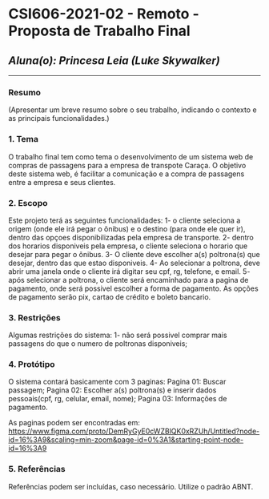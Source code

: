# **CSI606-2021-02 - Remoto - Proposta de Trabalho Final**

## *Aluna(o): Princesa Leia (Luke Skywalker)*

--------------

<!-- Descrever um resumo sobre o trabalho. -->

### Resumo

  (Apresentar um breve resumo sobre o seu trabalho, indicando o contexto e as principais funcionalidades.)

<!-- Apresentar o tema. -->
### 1. Tema

  O trabalho final tem como tema o desenvolvimento de um sistema web
  de compras de passagens para a empresa de transpote Caraça. O objetivo deste sistema web, é facilitar a comunicação e a compra de passagens entre a empresa e seus clientes.

<!-- Descrever e limitar o escopo da aplicação. -->
### 2. Escopo

  Este projeto terá as seguintes funcionalidades:
    1- o cliente seleciona a origem (onde ele irá pegar o õnibus) e o destino (para onde ele quer ir), dentro das opçoes disponibilizadas pela empresa de transporte.
    2- dentro dos horarios disponiveis pela empresa, o cliente seleciona o horario que desejar para pegar o õnibus.
    3- O cliente deve escolher a(s) poltrona(s) que desejar, dentro das que estao disponiveis.
    4- Ao selecionar a poltrona, deve abrir uma janela onde o cliente irá digitar seu cpf, rg, telefone, e email.
    5- após selecionar a poltrona, o cliente será encaminhado para a pagina de pagamento, onde será possivel escolher a forma de pagamento. As opções de pagamento serão pix, cartao de crédito e boleto bancario.

<!-- Apresentar restrições de funcionalidades e de escopo. -->
### 3. Restrições

  Algumas restrições do sistema:
    1- não será possivel comprar mais passagens do que o numero de poltronas disponiveis;


<!-- Construir alguns protótipos para a aplicação, disponibilizá-los no Github e descrever o que foi considerado. //-->
### 4. Protótipo
  O sistema contará basicamente com 3 paginas:
    Pagina 01: Buscar passagem;
    Pagina 02: Escolher a(s) poltrona(s) e inserir dados pessoais(cpf, rg, celular, email, nome);
    Pagina 03: Informações de pagamento.

  As paginas podem ser encontradas em:
  https://www.figma.com/proto/DemRyGyE0cWZBlQK0xRZUh/Untitled?node-id=16%3A9&scaling=min-zoom&page-id=0%3A1&starting-point-node-id=16%3A9

### 5. Referências

  Referências podem ser incluídas, caso necessário. Utilize o padrão ABNT.
